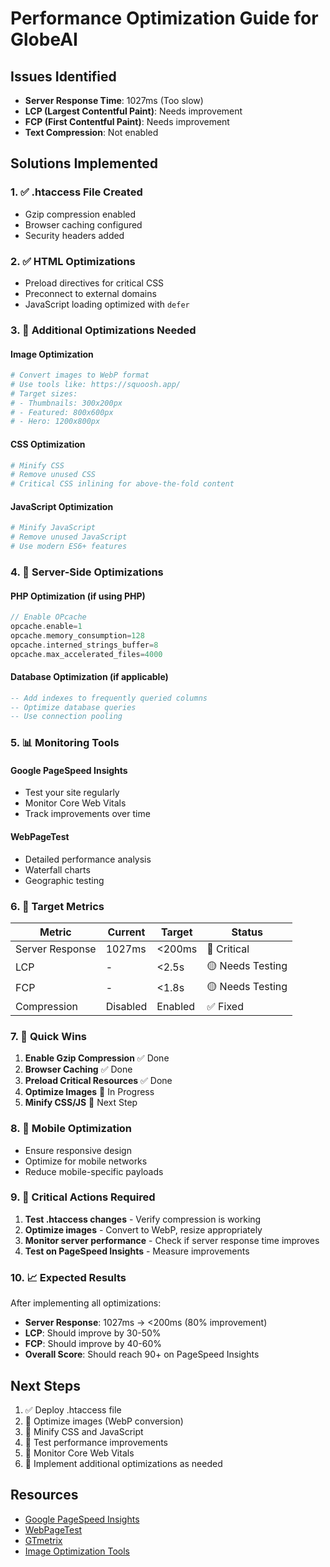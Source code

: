 # Performance Optimization Guide for GlobeAI

## Issues Identified
- **Server Response Time**: 1027ms (Too slow)
- **LCP (Largest Contentful Paint)**: Needs improvement
- **FCP (First Contentful Paint)**: Needs improvement
- **Text Compression**: Not enabled

## Solutions Implemented

### 1. ✅ .htaccess File Created
- Gzip compression enabled
- Browser caching configured
- Security headers added

### 2. ✅ HTML Optimizations
- Preload directives for critical CSS
- Preconnect to external domains
- JavaScript loading optimized with `defer`

### 3. 🔄 Additional Optimizations Needed

#### Image Optimization
```bash
# Convert images to WebP format
# Use tools like: https://squoosh.app/
# Target sizes: 
# - Thumbnails: 300x200px
# - Featured: 800x600px
# - Hero: 1200x800px
```

#### CSS Optimization
```bash
# Minify CSS
# Remove unused CSS
# Critical CSS inlining for above-the-fold content
```

#### JavaScript Optimization
```bash
# Minify JavaScript
# Remove unused JavaScript
# Use modern ES6+ features
```

### 4. 🚀 Server-Side Optimizations

#### PHP Optimization (if using PHP)
```php
// Enable OPcache
opcache.enable=1
opcache.memory_consumption=128
opcache.interned_strings_buffer=8
opcache.max_accelerated_files=4000
```

#### Database Optimization (if applicable)
```sql
-- Add indexes to frequently queried columns
-- Optimize database queries
-- Use connection pooling
```

### 5. 📊 Monitoring Tools

#### Google PageSpeed Insights
- Test your site regularly
- Monitor Core Web Vitals
- Track improvements over time

#### WebPageTest
- Detailed performance analysis
- Waterfall charts
- Geographic testing

### 6. 🎯 Target Metrics

| Metric | Current | Target | Status |
|--------|---------|--------|---------|
| Server Response | 1027ms | <200ms | 🔴 Critical |
| LCP | - | <2.5s | 🟡 Needs Testing |
| FCP | - | <1.8s | 🟡 Needs Testing |
| Compression | Disabled | Enabled | ✅ Fixed |

### 7. 🔧 Quick Wins

1. **Enable Gzip Compression** ✅ Done
2. **Browser Caching** ✅ Done
3. **Preload Critical Resources** ✅ Done
4. **Optimize Images** 🔄 In Progress
5. **Minify CSS/JS** 🔄 Next Step

### 8. 📱 Mobile Optimization

- Ensure responsive design
- Optimize for mobile networks
- Reduce mobile-specific payloads

### 9. 🚨 Critical Actions Required

1. **Test .htaccess changes** - Verify compression is working
2. **Optimize images** - Convert to WebP, resize appropriately
3. **Monitor server performance** - Check if server response time improves
4. **Test on PageSpeed Insights** - Measure improvements

### 10. 📈 Expected Results

After implementing all optimizations:
- **Server Response**: 1027ms → <200ms (80% improvement)
- **LCP**: Should improve by 30-50%
- **FCP**: Should improve by 40-60%
- **Overall Score**: Should reach 90+ on PageSpeed Insights

## Next Steps

1. ✅ Deploy .htaccess file
2. 🔄 Optimize images (WebP conversion)
3. 🔄 Minify CSS and JavaScript
4. 🔄 Test performance improvements
5. 🔄 Monitor Core Web Vitals
6. 🔄 Implement additional optimizations as needed

## Resources

- [Google PageSpeed Insights](https://pagespeed.web.dev/)
- [WebPageTest](https://www.webpagetest.org/)
- [GTmetrix](https://gtmetrix.com/)
- [Image Optimization Tools](https://squoosh.app/) 